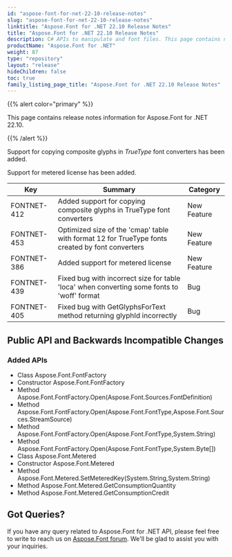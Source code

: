 ```yaml
---
id: "aspose-font-for-net-22-10-release-notes"
slug: "aspose-font-for-net-22-10-release-notes"
linktitle: "Aspose.Font for .NET 22.10 Release Notes"
title: "Aspose.Font for .NET 22.10 Release Notes"
description: C# APIs to manipulate and font files. This page contains new Aspose.Font for .NET features, enhancement, and bug fixes in 2022, version 22.10.
productName: "Aspose.Font for .NET"
weight: 87
type: "repository"
layout: "release"
hideChildren: false
toc: true
family_listing_page_title: "Aspose.Font for .NET 22.10 Release Notes"
---
```


{{% alert color="primary" %}} 

This page contains release notes information for Aspose.Font for .NET 22.10.

{{% /alert %}} 

Support for copying composite glyphs in *TrueType* font converters has been added.

Support for metered license has been added.

| Key | Summary | Category |
|---|---|---|
| FONTNET-412 | Added support for copying composite glyphs in TrueType font converters | New Feature |
| FONTNET-453 | Optimized size of the 'cmap' table with format 12 for TrueType fonts created by font converters | New Feature |
| FONTNET-386 | Added support for metered license | New Feature |
| FONTNET-439 | Fixed bug with incorrect size for table 'loca' when converting some fonts to 'woff' format | Bug |
| FONTNET-405 | Fixed bug with GetGlyphsForText method returning glyphId incorrectly | Bug |

## Public API and Backwards Incompatible Changes

### Added APIs
* Class Aspose.Font.FontFactory
* Constructor Aspose.Font.FontFactory
* Method Aspose.Font.FontFactory.Open(Aspose.Font.Sources.FontDefinition)
* Method Aspose.Font.FontFactory.Open(Aspose.Font.FontType,Aspose.Font.Sources.StreamSource)
* Method Aspose.Font.FontFactory.Open(Aspose.Font.FontType,System.String)
* Method Aspose.Font.FontFactory.Open(Aspose.Font.FontType,System.Byte[])
* Class Aspose.Font.Metered
* Constructor Aspose.Font.Metered
* Method Aspose.Font.Metered.SetMeteredKey(System.String,System.String)
* Method Aspose.Font.Metered.GetConsumptionQuantity
* Method Aspose.Font.Metered.GetConsumptionCredit
## Got Queries?
If you have any query related to Aspose.Font for .NET API, please feel free to write to reach us on [Aspose.Font forum](https://forum.aspose.com/c/font/). We'll be glad to assist you with your inquiries.
